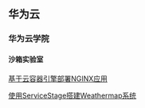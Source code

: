 ## 华为云

### 华为云学院

#### 沙箱实验室

[基于云容器引擎部署NGINX应用](https://lab.huaweicloud.com/testdetail.html?testId=381)

[使用ServiceStage搭建Weathermap系统](https://lab.huaweicloud.com/testdetail.html?testId=412)

